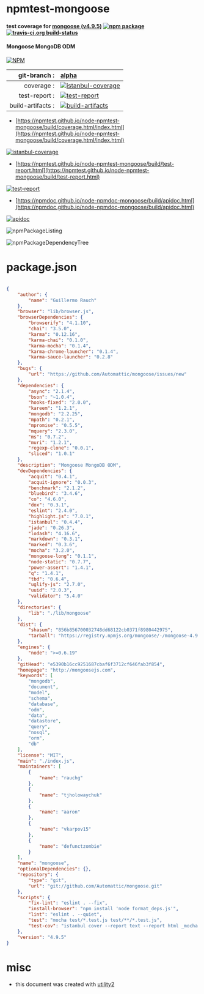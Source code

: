 # npmtest-mongoose

#### test coverage for  [mongoose (v4.9.5)](http://mongoosejs.com)  [![npm package](https://img.shields.io/npm/v/npmtest-mongoose.svg?style=flat-square)](https://www.npmjs.org/package/npmtest-mongoose) [![travis-ci.org build-status](https://api.travis-ci.org/npmtest/node-npmtest-mongoose.svg)](https://travis-ci.org/npmtest/node-npmtest-mongoose)

#### Mongoose MongoDB ODM

[![NPM](https://nodei.co/npm/mongoose.png?downloads=true&downloadRank=true&stars=true)](https://www.npmjs.com/package/mongoose)

| git-branch : | [alpha](https://github.com/npmtest/node-npmtest-mongoose/tree/alpha)|
|--:|:--|
| coverage : | [![istanbul-coverage](https://npmtest.github.io/node-npmtest-mongoose/build/coverage.badge.svg)](https://npmtest.github.io/node-npmtest-mongoose/build/coverage.html/index.html)|
| test-report : | [![test-report](https://npmtest.github.io/node-npmtest-mongoose/build/test-report.badge.svg)](https://npmtest.github.io/node-npmtest-mongoose/build/test-report.html)|
| build-artifacts : | [![build-artifacts](https://npmtest.github.io/node-npmtest-mongoose/glyphicons_144_folder_open.png)](https://github.com/npmtest/node-npmtest-mongoose/tree/gh-pages/build)|

- [https://npmtest.github.io/node-npmtest-mongoose/build/coverage.html/index.html](https://npmtest.github.io/node-npmtest-mongoose/build/coverage.html/index.html)

[![istanbul-coverage](https://npmtest.github.io/node-npmtest-mongoose/build/screenCapture.buildCi.browser.%252Ftmp%252Fbuild%252Fcoverage.lib.html.png)](https://npmtest.github.io/node-npmtest-mongoose/build/coverage.html/index.html)

- [https://npmtest.github.io/node-npmtest-mongoose/build/test-report.html](https://npmtest.github.io/node-npmtest-mongoose/build/test-report.html)

[![test-report](https://npmtest.github.io/node-npmtest-mongoose/build/screenCapture.buildCi.browser.%252Ftmp%252Fbuild%252Ftest-report.html.png)](https://npmtest.github.io/node-npmtest-mongoose/build/test-report.html)

- [https://npmdoc.github.io/node-npmdoc-mongoose/build/apidoc.html](https://npmdoc.github.io/node-npmdoc-mongoose/build/apidoc.html)

[![apidoc](https://npmdoc.github.io/node-npmdoc-mongoose/build/screenCapture.buildCi.browser.%252Ftmp%252Fbuild%252Fapidoc.html.png)](https://npmdoc.github.io/node-npmdoc-mongoose/build/apidoc.html)

![npmPackageListing](https://npmtest.github.io/node-npmtest-mongoose/build/screenCapture.npmPackageListing.svg)

![npmPackageDependencyTree](https://npmtest.github.io/node-npmtest-mongoose/build/screenCapture.npmPackageDependencyTree.svg)



# package.json

```json

{
    "author": {
        "name": "Guillermo Rauch"
    },
    "browser": "lib/browser.js",
    "browserDependencies": {
        "browserify": "4.1.10",
        "chai": "3.5.0",
        "karma": "0.12.16",
        "karma-chai": "0.1.0",
        "karma-mocha": "0.1.4",
        "karma-chrome-launcher": "0.1.4",
        "karma-sauce-launcher": "0.2.8"
    },
    "bugs": {
        "url": "https://github.com/Automattic/mongoose/issues/new"
    },
    "dependencies": {
        "async": "2.1.4",
        "bson": "~1.0.4",
        "hooks-fixed": "2.0.0",
        "kareem": "1.2.1",
        "mongodb": "2.2.25",
        "mpath": "0.2.1",
        "mpromise": "0.5.5",
        "mquery": "2.3.0",
        "ms": "0.7.2",
        "muri": "1.2.1",
        "regexp-clone": "0.0.1",
        "sliced": "1.0.1"
    },
    "description": "Mongoose MongoDB ODM",
    "devDependencies": {
        "acquit": "0.4.1",
        "acquit-ignore": "0.0.3",
        "benchmark": "2.1.2",
        "bluebird": "3.4.6",
        "co": "4.6.0",
        "dox": "0.3.1",
        "eslint": "2.4.0",
        "highlight.js": "7.0.1",
        "istanbul": "0.4.4",
        "jade": "0.26.3",
        "lodash": "4.16.6",
        "markdown": "0.3.1",
        "marked": "0.3.6",
        "mocha": "3.2.0",
        "mongoose-long": "0.1.1",
        "node-static": "0.7.7",
        "power-assert": "1.4.1",
        "q": "1.4.1",
        "tbd": "0.6.4",
        "uglify-js": "2.7.0",
        "uuid": "2.0.3",
        "validator": "5.4.0"
    },
    "directories": {
        "lib": "./lib/mongoose"
    },
    "dist": {
        "shasum": "856b856700032748dd68122cb0371f8980442975",
        "tarball": "https://registry.npmjs.org/mongoose/-/mongoose-4.9.5.tgz"
    },
    "engines": {
        "node": ">=0.6.19"
    },
    "gitHead": "e5390b16cc9251687cbaf6f3712cf646fab3f854",
    "homepage": "http://mongoosejs.com",
    "keywords": [
        "mongodb",
        "document",
        "model",
        "schema",
        "database",
        "odm",
        "data",
        "datastore",
        "query",
        "nosql",
        "orm",
        "db"
    ],
    "license": "MIT",
    "main": "./index.js",
    "maintainers": [
        {
            "name": "rauchg"
        },
        {
            "name": "tjholowaychuk"
        },
        {
            "name": "aaron"
        },
        {
            "name": "vkarpov15"
        },
        {
            "name": "defunctzombie"
        }
    ],
    "name": "mongoose",
    "optionalDependencies": {},
    "repository": {
        "type": "git",
        "url": "git://github.com/Automattic/mongoose.git"
    },
    "scripts": {
        "fix-lint": "eslint . --fix",
        "install-browser": "npm install 'node format_deps.js'",
        "lint": "eslint . --quiet",
        "test": "mocha test/*.test.js test/**/*.test.js",
        "test-cov": "istanbul cover --report text --report html _mocha test/*.test.js"
    },
    "version": "4.9.5"
}
```



# misc
- this document was created with [utility2](https://github.com/kaizhu256/node-utility2)
